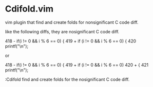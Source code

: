 # Cdifold.vim
vim plugin that find and create folds for nonsignificant C code diff. 

like the following diffs, they are nosignificant C code diff.
 
 418 -        if(i != 0 && i % 6 == 0) {
 419 +        if (i != 0 && i % 6 == 0) {
 420              printf("\n");

or

 418 -        if(i != 0 && i % 6 == 0) {
 419 +        if (i != 0 && i % 6 == 0)
 420 +        {
 421              printf("\n");
 
:Cdifold   find and create folds for the nosignificant C code diff.
